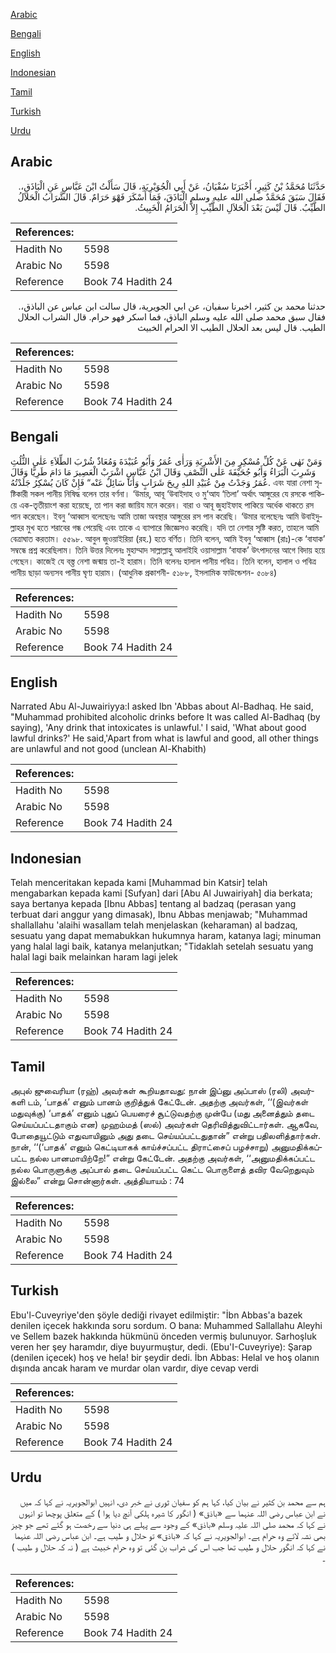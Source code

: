[Arabic](#arabic)

[Bengali](#bengali)

[English](#english)

[Indonesian](#indonesian)

[Tamil](#tamil)

[Turkish](#turkish)

[Urdu](#urdu)

## Arabic


<div dir="rtl" lang="ar" style={{fontSize:'larger',backgroundColor:'#f8f9fa',padding:20}}>
حَدَّثَنَا مُحَمَّدُ بْنُ كَثِيرٍ، أَخْبَرَنَا سُفْيَانُ، عَنْ أَبِي الْجُوَيْرِيَةِ، قَالَ سَأَلْتُ ابْنَ عَبَّاسٍ عَنِ الْبَاذَقِ،‏.‏ فَقَالَ سَبَقَ مُحَمَّدٌ صلى الله عليه وسلم الْبَاذَقَ، فَمَا أَسْكَرَ فَهْوَ حَرَامٌ‏.‏ قَالَ الشَّرَابُ الْحَلاَلُ الطَّيِّبُ‏.‏ قَالَ لَيْسَ بَعْدَ الْحَلاَلِ الطَّيِّبِ إِلاَّ الْحَرَامُ الْخَبِيثُ‏.‏
</div>
<div style={{backgroundColor:'#f8f9fa',padding:20, marginBottom: 10}}><table> <thead> <tr> <th>References:</th> <th></th> </tr> </thead> <tbody><tr><td>Hadith No</td><td>5598</td></tr><tr><td>Arabic No</td><td>5598</td></tr><tr><td>Reference</td><td>Book 74 Hadith 24</td></tr></tbody></table></div>


<div dir="rtl" lang="ar" style={{fontSize:'larger',backgroundColor:'#f8f9fa',padding:20}}>
حدثنا محمد بن كثير، اخبرنا سفيان، عن ابي الجويرية، قال سالت ابن عباس عن الباذق،. فقال سبق محمد صلى الله عليه وسلم الباذق، فما اسكر فهو حرام. قال الشراب الحلال الطيب. قال ليس بعد الحلال الطيب الا الحرام الخبيث
</div>
<div style={{backgroundColor:'#f8f9fa',padding:20, marginBottom: 10}}><table> <thead> <tr> <th>References:</th> <th></th> </tr> </thead> <tbody><tr><td>Hadith No</td><td>5598</td></tr><tr><td>Arabic No</td><td>5598</td></tr><tr><td>Reference</td><td>Book 74 Hadith 24</td></tr></tbody></table></div>

## Bengali


<div dir="ltr" lang="bn" style={{fontSize:'larger',backgroundColor:'#f8f9fa',padding:20}}>
وَمَنْ نَهٰى عَنْ كُلِّ مُسْكِرٍ مِنَ الأَشْرِبَةِ وَرَأٰى عُمَرُ وَأَبُو عُبَيْدَةَ وَمُعَاذٌ شُرْبَ الطِّلاَءِ عَلٰى الثُّلُثِ وَشَرِبَ الْبَرَاءُ وَأَبُو جُحَيْفَةَ عَلٰى النِّصْفِ وَقَالَ ابْنُ عَبَّاسٍ اشْرَبْ الْعَصِيرَ مَا دَامَ طَرِيًّا وَقَالَ عُمَرُ وَجَدْتُ مِنْ عُبَيْدِ اللهِ رِيحَ شَرَابٍ وَأَنَا سَائِلٌ عَنْه“ فَإِنْ كَانَ يُسْكِرُ جَلَدْتُهُ. এবং যারা নেশা সৃষ্টিকারী সকল পানীয় নিষিদ্ধ বলেন তার বর্ণনা। ‘উমার, আবূ ‘উবাইদাহ ও মু‘আয ‘তিলা’ অর্থাৎ আঙ্গুরের যে রসকে পাকিয়ে এক-তৃতীয়াংশ করা হয়েছে, তা পান করা জায়িয মনে করেন। বারা ও আবূ জুহাইফাহ পাকিয়ে অর্ধেক থাকতে রস পান করেছেন। ইবনু ‘আব্বাস বলেছেনঃ আমি তাজা অবস্থার আঙ্গুরের রস পান করেছি। ‘উমার বলেছেনঃ আমি উবাইদুল্লাহর মুখ হতে শরাবের গন্ধ পেয়েছি এবং তাকে এ ব্যাপারে জিজ্ঞেসও করেছি। যদি তা নেশার সৃষ্টি করত, তাহলে আমি বেত্রাঘাত করতাম। ৫৫৯৮. আবুল জুওয়াইরিয়া (রহ.) হতে বর্ণিত। তিনি বলেন, আমি ইবনু ‘আব্বাস (রাঃ)-কে ‘বাযাক’ সম্বন্ধে প্রশ্ন করেছিলাম। তিনি উত্তর দিলেনঃ মুহাম্মাদ সাল্লাল্লাহু আলাইহি ওয়াসাল্লাম ‘বাযাক’ উৎপাদনের আগে বিদায় হয়ে গেছেন। কাজেই যে বস্ত্ত নেশা জন্মায় তা-ই হারাম। তিনি বলেনঃ হালাল পানীয় পবিত্র। তিনি বলেন, হালাল ও পবিত্র পানীয় ছাড়া অন্যসব পানীয় ঘৃণ্য হারাম। (আধুনিক প্রকাশনী- ৫১৮৮, ইসলামিক ফাউন্ডেশন- ৫০৮৪)
</div>
<div style={{backgroundColor:'#f8f9fa',padding:20, marginBottom: 10}}><table> <thead> <tr> <th>References:</th> <th></th> </tr> </thead> <tbody><tr><td>Hadith No</td><td>5598</td></tr><tr><td>Arabic No</td><td>5598</td></tr><tr><td>Reference</td><td>Book 74 Hadith 24</td></tr></tbody></table></div>

## English


<div dir="ltr" lang="en" style={{fontSize:'larger',backgroundColor:'#f8f9fa',padding:20}}>
Narrated Abu Al-Juwairiyya:I asked Ibn 'Abbas about Al-Badhaq. He said, "Muhammad prohibited alcoholic drinks before It was called Al-Badhaq (by saying), 'Any drink that intoxicates is unlawful.' I said, 'What about good lawful drinks?' He said,'Apart from what is lawful and good, all other things are unlawful and not good (unclean Al-Khabith)
</div>
<div style={{backgroundColor:'#f8f9fa',padding:20, marginBottom: 10}}><table> <thead> <tr> <th>References:</th> <th></th> </tr> </thead> <tbody><tr><td>Hadith No</td><td>5598</td></tr><tr><td>Arabic No</td><td>5598</td></tr><tr><td>Reference</td><td>Book 74 Hadith 24</td></tr></tbody></table></div>

## Indonesian


<div dir="ltr" lang="id" style={{fontSize:'larger',backgroundColor:'#f8f9fa',padding:20}}>
Telah menceritakan kepada kami [Muhammad bin Katsir] telah mengabarkan kepada kami [Sufyan] dari [Abu Al Juwairiyah] dia berkata; saya bertanya kepada [Ibnu Abbas] tentang al badzaq (perasan yang terbuat dari anggur yang dimasak), Ibnu Abbas menjawab; "Muhammad shallallahu 'alaihi wasallam telah menjelaskan (keharaman) al badzaq, sesuatu yang dapat memabukkan hukumnya haram, katanya lagi; minuman yang halal lagi baik, katanya melanjutkan; "Tidaklah setelah sesuatu yang halal lagi baik melainkan haram lagi jelek
</div>
<div style={{backgroundColor:'#f8f9fa',padding:20, marginBottom: 10}}><table> <thead> <tr> <th>References:</th> <th></th> </tr> </thead> <tbody><tr><td>Hadith No</td><td>5598</td></tr><tr><td>Arabic No</td><td>5598</td></tr><tr><td>Reference</td><td>Book 74 Hadith 24</td></tr></tbody></table></div>

## Tamil


<div dir="ltr" lang="ta" style={{fontSize:'larger',backgroundColor:'#f8f9fa',padding:20}}>
அபுல் ஜுவைரியா (ரஹ்) அவர்கள் கூறியதாவது: நான் இப்னு அப்பாஸ் (ரலி) அவர்களி டம், ‘பாதக்’ எனும் பானம் குறித்துக் கேட்டேன். அதற்கு அவர்கள், ‘‘(இவர்கள் மதுவுக்கு) ‘பாதக்’ எனும் புதுப் பெயரைச் சூட்டுவதற்கு முன்பே (மது அனைத்தும் தடை செய்யப்பட்டதாகும் என) முஹம்மத் (ஸல்) அவர்கள் தெரிவித்துவிட்டார்கள். ஆகவே, போதையூட்டும் எதுவாயினும் அது தடை செய்யப்பட்டதுதான்” என்று பதிலளித்தார்கள். நான், ‘‘(‘பாதக்’ எனும் கெட்டியாகக் காய்ச்சப்பட்ட திராட்சைப் பழச்சாறு) அனுமதிக்கப்பட்ட நல்ல பானமாயிற்றே!” என்று கேட்டேன். அதற்கு அவர்கள், ‘‘அனுமதிக்கப்பட்ட நல்ல பொருளுக்கு அப்பால் தடை செய்யப்பட்ட கெட்ட பொருளைத் தவிர வேறெதுவும் இல்லை” என்று சொன்னார்கள். அத்தியாயம் : 74
</div>
<div style={{backgroundColor:'#f8f9fa',padding:20, marginBottom: 10}}><table> <thead> <tr> <th>References:</th> <th></th> </tr> </thead> <tbody><tr><td>Hadith No</td><td>5598</td></tr><tr><td>Arabic No</td><td>5598</td></tr><tr><td>Reference</td><td>Book 74 Hadith 24</td></tr></tbody></table></div>

## Turkish


<div dir="ltr" lang="tr" style={{fontSize:'larger',backgroundColor:'#f8f9fa',padding:20}}>
Ebu'l-Cuveyriye'den şöyle dediği rivayet edilmiştir: "İbn Abbas'a bazek denilen içecek hakkında soru sordum. O bana: Muhammed Sallallahu Aleyhi ve Sellem bazek hakkında hükmünü önceden vermiş bulunuyor. Sarhoşluk veren her şey haramdır, diye buyurmuştur, dedi. (Ebu'I-Cuveyriye): Şarap (denilen içecek) hoş ve hela! bir şeydir dedi. İbn Abbas: Helal ve hoş olanın dışında ancak haram ve murdar olan vardır, diye cevap verdi
</div>
<div style={{backgroundColor:'#f8f9fa',padding:20, marginBottom: 10}}><table> <thead> <tr> <th>References:</th> <th></th> </tr> </thead> <tbody><tr><td>Hadith No</td><td>5598</td></tr><tr><td>Arabic No</td><td>5598</td></tr><tr><td>Reference</td><td>Book 74 Hadith 24</td></tr></tbody></table></div>

## Urdu


<div dir="rtl" lang="ur" style={{fontSize:'larger',backgroundColor:'#f8f9fa',padding:20}}>
ہم سے محمد بن کثیر نے بیان کیا، کہا ہم کو سفیان ثوری نے خبر دی، انہیں ابوالجویریہ نے کہا کہ میں نے ابن عباس رضی اللہ عنہما سے «باذق» ( انگور کا شیرہ ہلکی آنچ دیا ہوا ) کے متعلق پوچھا تو انہوں نے کہا کہ محمد صلی اللہ علیہ وسلم «باذق» کے وجود سے پہلے ہی دنیا سے رخصت ہو گئے تھے جو چیز بھی نشہ لائے وہ حرام ہے۔ ابوالجویریہ نے کہا کہ «باذق» تو حلال و طیب ہے۔ ابن عباس رضی اللہ عنہما نے کہا کہ انگور حلال و طیب تھا جب اس کی شراب بن گئی تو وہ حرام خبیث ہے ( نہ کہ حلال و طیب ) ۔
</div>
<div style={{backgroundColor:'#f8f9fa',padding:20, marginBottom: 10}}><table> <thead> <tr> <th>References:</th> <th></th> </tr> </thead> <tbody><tr><td>Hadith No</td><td>5598</td></tr><tr><td>Arabic No</td><td>5598</td></tr><tr><td>Reference</td><td>Book 74 Hadith 24</td></tr></tbody></table></div>